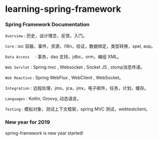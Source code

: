 # learning-spring-framework
### Spring Framework Documentation

`Overview` :  历史，设计理念，反馈，入门。

`Core` : ioc 容器，事件，资源，i18n，验证，数据绑定，类型转换，spel, aop。

`Data Access  ` : 事务，dao 支持，jdbc，orm，编组 XML。

`Web Servlet` :  Spring mvc , Websocket , Socket JS , stomp消息传递。

`Web Reactive` : Spring WebFlux ,  WebClient , WebSocket。

`Integration` : 远程处理，jms，jca，jmx，电子邮件，任务，计划，缓存。

`Languages` : Kotlin, Groovy, 动态语言。

`Testing` : 模拟对象，测试上下文框架，spring MVC 测试，webtestclient。



### New year for 2019

spring-framework is new year started!